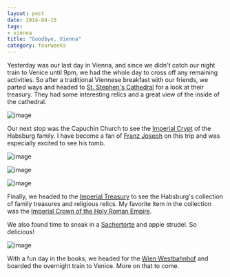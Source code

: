 ```yaml
---
layout: post
date: 2014-04-15
tags:
- vienna
title: "Goodbye, Vienna"
category: fourweeks
---
```

<p>Yesterday was our last day in Vienna, and since we didn't catch our night train to Venice until 9pm, we had the whole day to cross off any remaining activities. So after a traditional Viennese breakfast with our friends, we parted ways and headed to&nbsp;<a href="http://en.wikipedia.org/wiki/St._Stephen's_Cathedral,_Vienna">St. Stephen's Cathedral</a>&nbsp;for a look at their treasury. They had some interesting relics and a great view of the inside of the cathedral.</p>
<p><img alt="image" src="/images/c2fa20e70490eb43079432650cdcaac1111fb2abb2e95343059723f394c5fd57.jpg" /></p>
<p>Our next stop was the&nbsp;Capuchin Church to see the <a href="http://en.wikipedia.org/wiki/Imperial_Crypt">Imperial Crypt</a> of the Habsburg family. I have become a fan of <a href="http://en.wikipedia.org/wiki/Franz_Joseph_I_of_Austria">Franz Joseph</a>&nbsp;on this trip and was especially excited to see his tomb.</p>
<p><img alt="image" src="/images/796c99755383e3d459d6ff206937667598db20cf32113ff90b7cf13f3e376f10.jpg" /></p>
<p><img alt="image" src="/images/38a0982c89bfdedfffd82fed94c148be0fcffb5878a7eb1f49976dd08cb3ea3d.jpg" /></p>
<p><img alt="image" src="/images/a26c81dafdca3c4751ac5f1c2631036ab18f827c717b2715ddeb385deb569a69.jpg" /></p>
<p>Finally, we headed to the&nbsp;<a href="http://en.wikipedia.org/wiki/Imperial_Treasury,_Vienna">Imperial Treasury</a>&nbsp;to see the Habsburg's collection of family treasures and religious relics. My favorite item in the collection was the&nbsp;<a href="http://en.wikipedia.org/wiki/Imperial_Crown_of_the_Holy_Roman_Empire">Imperial Crown of the Holy Roman Empire</a>.</p>
<p>We also found time to sneak in a <a href="http://en.wikipedia.org/wiki/Sachertorte">Sachertorte</a>&nbsp;and apple strudel. So delicious!</p>
<p><img alt="image" src="/images/f3e7d1063d69c49dcbf218fc136d014aa538b5a7dbe059a640e86fd12a8f4437.jpg" /></p>
<p></p>
<p>With a fun day in the books, we headed for the <a href="http://en.wikipedia.org/wiki/Wien_Westbahnhof_railway_station">Wien Westbahnhof</a>&nbsp;and boarded the overnight train to Venice. More on that to come.</p>
<p></p>
<p></p>
